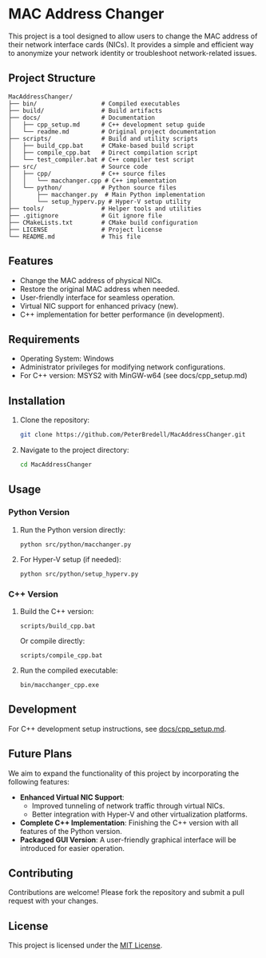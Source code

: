 # MAC Address Changer

This project is a tool designed to allow users to change the MAC address of their network interface cards (NICs). It provides a simple and efficient way to anonymize your network identity or troubleshoot network-related issues.

## Project Structure

```
MacAddressChanger/
├── bin/                  # Compiled executables
├── build/                # Build artifacts
├── docs/                 # Documentation
│   ├── cpp_setup.md      # C++ development setup guide
│   └── readme.md         # Original project documentation
├── scripts/              # Build and utility scripts
│   ├── build_cpp.bat     # CMake-based build script
│   ├── compile_cpp.bat   # Direct compilation script
│   └── test_compiler.bat # C++ compiler test script
├── src/                  # Source code
│   ├── cpp/              # C++ source files
│   │   └── macchanger.cpp # C++ implementation
│   └── python/           # Python source files
│       ├── macchanger.py  # Main Python implementation
│       └── setup_hyperv.py # Hyper-V setup utility
├── tools/                # Helper tools and utilities
├── .gitignore            # Git ignore file
├── CMakeLists.txt        # CMake build configuration
├── LICENSE               # Project license
└── README.md             # This file
```

## Features
- Change the MAC address of physical NICs.
- Restore the original MAC address when needed.
- User-friendly interface for seamless operation.
- Virtual NIC support for enhanced privacy (new).
- C++ implementation for better performance (in development).

## Requirements
- Operating System: Windows
- Administrator privileges for modifying network configurations.
- For C++ version: MSYS2 with MinGW-w64 (see docs/cpp_setup.md)

## Installation
1. Clone the repository:
    ```bash
    git clone https://github.com/PeterBredell/MacAddressChanger.git
    ```
2. Navigate to the project directory:
    ```bash
    cd MacAddressChanger
    ```

## Usage

### Python Version

1. Run the Python version directly:
   ```
   python src/python/macchanger.py
   ```

2. For Hyper-V setup (if needed):
   ```
   python src/python/setup_hyperv.py
   ```

### C++ Version

1. Build the C++ version:
   ```
   scripts/build_cpp.bat
   ```

   Or compile directly:
   ```
   scripts/compile_cpp.bat
   ```

2. Run the compiled executable:
   ```
   bin/macchanger_cpp.exe
   ```

## Development

For C++ development setup instructions, see [docs/cpp_setup.md](docs/cpp_setup.md).

## Future Plans
We aim to expand the functionality of this project by incorporating the following features:
- **Enhanced Virtual NIC Support**:
  - Improved tunneling of network traffic through virtual NICs.
  - Better integration with Hyper-V and other virtualization platforms.
- **Complete C++ Implementation**: Finishing the C++ version with all features of the Python version.
- **Packaged GUI Version**: A user-friendly graphical interface will be introduced for easier operation.

## Contributing
Contributions are welcome! Please fork the repository and submit a pull request with your changes.

## License
This project is licensed under the [MIT License](LICENSE).
